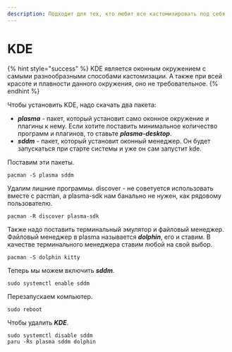 ```yaml
---
description: Подходит для тех, кто любит все кастомизировать под себя
---
```


# KDE

{% hint style="success" %}
KDE является оконным окружением с самыми разнообразными способами кастомизации. А также при всей красоте и плавности данного окружения, оно не требовательное.&#x20;
{% endhint %}

Чтобы установить KDE, надо скачать два пакета:

* _**plasma**_ - пакет, который установит само оконное окружение и плагины к нему. Если хотите поставить минимальное количество программ и плагинов, то ставьте _**plasma-desktop**_.&#x20;
* _**sddm**_ - пакет, который установит оконный менеджер. Он будет запускаться при старте системы и уже он сам запустит kde.

Поставим эти пакеты.

```shell
pacman -S plasma sddm
```

Удалим лишние программы. discover - не советуется использовать вместе с pacman, а plasma-sdk нам банально не нужен, как рядовому пользователю.

```
pacman -R discover plasma-sdk
```

Также надо поставить терминальный эмулятор и файловый менеджер. Файловый менеджер в plasma называется _**dolphin**_, его и ставим. В качестве терминального менеджера ставим любой на свой выбор.

```shell
pacman -S dolphin kitty
```

Теперь мы можем включить _**sddm**_.

```shell
sudo systemctl enable sddm
```

Перезапускаем компьютер.

```shell
sudo reboot
```

Чтобы удалить _**KDE**_.

```shell
sudo systemctl disable sddm
paru -Rs plasma sddm dolphin
```
